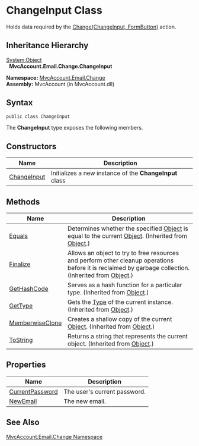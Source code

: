 ChangeInput Class
=================
Holds data required by the [Change(ChangeInput, FormButton)][1] action.


Inheritance Hierarchy
---------------------
[System.Object][2]  
  **MvcAccount.Email.Change.ChangeInput**  

**Namespace:** [MvcAccount.Email.Change][3]  
**Assembly:** MvcAccount (in MvcAccount.dll)

Syntax
------

```csharp
public class ChangeInput
```

The **ChangeInput** type exposes the following members.


Constructors
------------

Name             | Description                                             
---------------- | ------------------------------------------------------- 
[ChangeInput][4] | Initializes a new instance of the **ChangeInput** class 


Methods
-------

Name                  | Description                                                                                                                                                
--------------------- | ---------------------------------------------------------------------------------------------------------------------------------------------------------- 
[Equals][5]           | Determines whether the specified [Object][2] is equal to the current [Object][2]. (Inherited from [Object][2].)                                            
[Finalize][6]         | Allows an object to try to free resources and perform other cleanup operations before it is reclaimed by garbage collection. (Inherited from [Object][2].) 
[GetHashCode][7]      | Serves as a hash function for a particular type. (Inherited from [Object][2].)                                                                             
[GetType][8]          | Gets the [Type][9] of the current instance. (Inherited from [Object][2].)                                                                                  
[MemberwiseClone][10] | Creates a shallow copy of the current [Object][2]. (Inherited from [Object][2].)                                                                           
[ToString][11]        | Returns a string that represents the current object. (Inherited from [Object][2].)                                                                         


Properties
----------

Name                  | Description                  
--------------------- | ---------------------------- 
[CurrentPassword][12] | The user's current password. 
[NewEmail][13]        | The new email.               


See Also
--------
[MvcAccount.Email.Change Namespace][3]  

[1]: ../ChangeController/Change_1.md
[2]: http://msdn.microsoft.com/en-us/library/e5kfa45b
[3]: ../README.md
[4]: _ctor.md
[5]: http://msdn.microsoft.com/en-us/library/bsc2ak47
[6]: http://msdn.microsoft.com/en-us/library/4k87zsw7
[7]: http://msdn.microsoft.com/en-us/library/zdee4b3y
[8]: http://msdn.microsoft.com/en-us/library/dfwy45w9
[9]: http://msdn.microsoft.com/en-us/library/42892f65
[10]: http://msdn.microsoft.com/en-us/library/57ctke0a
[11]: http://msdn.microsoft.com/en-us/library/7bxwbwt2
[12]: CurrentPassword.md
[13]: NewEmail.md